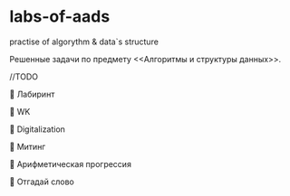 # labs-of-aads
practise of algorythm &amp; data`s structure


Решенные задачи по предмету <<Алгоритмы и структуры данных>>.

//TODO

 Лабиринт

 WK

 Digitalization

 Митинг

 Арифметическая прогрессия

 Отгадай слово
